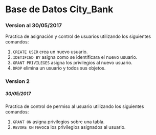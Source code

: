 <h1>Base de Datos City_Bank</h1>
<h3>Version al 30/05/2017</h3>
Practica de asignación y control de usuarios utilizando los siguientes comandos:

1. <code>CREATE USER</code> crea un nuevo usuario.
2. <code>IDETIFIED BY</code> asigna como se identificara el nuevo usuario.
3. <code>GRANT PRIVILEGES</code> asigna los privilegios al nuevo usuario.
4. <code>DROP</code> elimina un usuario y todos sus objetos.

<h3>Version 2</h3>
<h5>30/05/2017</h5>
Practica de control de permiso al usuario utilizando los siguientes comandos:

1. <code>GRANT ON</code> asigna privilegios sobre una tabla.
2. <code>REVOKE ON</code> revoca los privilegios asignados al usuario.
